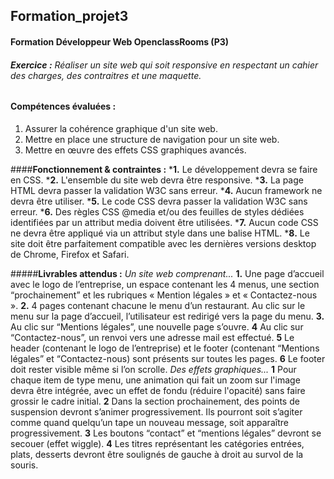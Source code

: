 ## Formation_projet3
#### Formation Développeur Web OpenclassRooms (P3)

###### __Exercice :__ Réaliser un site web qui soit responsive en respectant un cahier des charges, des contraitres et une maquette.

#### __Compétences évaluées :__
 1. Assurer la cohérence graphique d'un site web.
 2. Mettre en place une structure de navigation pour un site web.
 3. Mettre en œuvre des effets CSS graphiques avancés.

####__Fonctionnement & contraintes :__ 
*__1.__ Le développement devra se faire en CSS. 
*__2.__ L'ensemble du site web devra être responsive. 
*__3.__ La page HTML devra passer la validation W3C sans erreur.
*__4.__ Aucun framework ne devra être utiliser. 
*__5.__ Le code CSS devra passer la validation W3C sans erreur. 
*__6.__ Des règles CSS @media et/ou des feuilles de styles dédiées identifiées par un attribut media doivent être utilisées.
*__7.__ Aucun code CSS ne devra être appliqué via un attribut style dans une balise HTML.
*__8.__ Le site doit être parfaitement compatible avec les dernières versions desktop de Chrome, Firefox et Safari.

#####__Livrables attendus :__ 
*Un site web comprenant...*
__1.__ Une page d’accueil avec le logo de l’entreprise, un espace contenant les 4 menus, une section “prochainement” et les rubriques « Mention légales » et « Contactez-nous ».
__2.__ 4 pages contenant chacune le menu d’un restaurant. Au clic sur le menu sur la page d’accueil, l’utilisateur est redirigé vers la page du menu.
__3.__ Au clic sur “Mentions légales”, une nouvelle page s’ouvre.
__4__ Au clic sur “Contactez-nous”, un renvoi vers une adresse mail est effectué.
__5__ Le header (contenant le logo de l’entreprise) et le footer (contenant “Mentions légales” et “Contactez-nous) sont présents sur toutes les pages.
__6__ Le footer doit rester visible même si l’on scrolle.
*Des effets graphiques...*
__1__ Pour chaque item de type menu, une animation qui fait un zoom sur l'image devra être intégrée, avec un effet de fondu (réduire l'opacité) sans faire grossir le cadre initial.
__2__ Dans la section prochainement, des points de suspension devront s’animer progressivement. Ils pourront soit s’agiter comme quand quelqu’un tape un nouveau message, soit apparaître progressivement.
__3__ Les boutons “contact” et “mentions légales” devront se secouer (effet wiggle).
__4__ Les titres représentant les catégories entrées, plats, desserts devront être soulignés de gauche à droit au survol de la souris.

